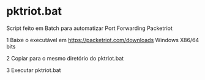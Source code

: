 # pktriot.bat

Script feito em Batch para automatizar
Port Forwarding Packetriot

1 Baixe o executável em
https://packetriot.com/downloads
Windows X86/64 bits

2 Copiar para o mesmo diretório do pktriot.bat

3 Executar pktriot.bat 






